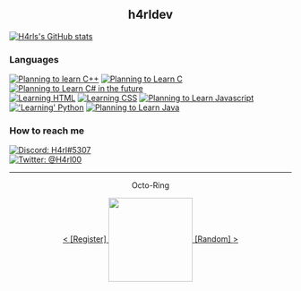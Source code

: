 <!---
h4rldev/h4rldev is a ✨ special ✨ repository because its `README.md` (this file) appears on your GitHub profile.
You can click the Preview link to take a look at your changes.
--->

<h2 align="center"> h4rldev</h2>

[![H4rls's GitHub stats](https://github-readme-stats.vercel.app/api?username=h4rldev)](https://github.com/anuraghazra/github-readme-stats)

### Languages

<a href="https://www.cplusplus.com/"><img src="https://img.shields.io/badge/Planning%20to%20Learn-C%2B%2B-blue?style=for-the-badge" alt="Planning to learn C++"></a>
<a href="https://en.wikipedia.org/wiki/C_(programming_language)"><img src="https://img.shields.io/badge/Learning-C-limegreen?style=for-the-badge" alt="Planning to Learn C"></a>
<a href="https://en.wikipedia.org/wiki/C_Sharp_(programming_language)"><img src="https://img.shields.io/badge/Planning%20to%20Learn-C%23%20in%20the%20future-limegreen?style=for-the-badge" alt="Planning to Learn C# in the future"></a>
<br>
<a href="https://developer.mozilla.org/en-US/docs/Web/HTML"><img src="https://img.shields.io/badge/Learning-HTML5-red?style=for-the-badge" alt="Learning HTML"></a>
<a href="https://developer.mozilla.org/en-US/docs/Web/CSS"><img src="https://img.shields.io/badge/Learning-CSS-blue?style=for-the-badge" alt="Learning CSS"></a>
<a href="https://developer.mozilla.org/en-US/docs/Web/Javascript"><img src="https://img.shields.io/badge/PLanning%20to%20Learn-Javascript-darkred?style=for-the-badge" alt="Planning to Learn Javascript"></a>
<br>
<a href="https://www.python.org/"><img src="https://img.shields.io/badge/'Learning'-Python-darkgreen?style=for-the-badge" alt="'Learning' Python"></a>
<a href="https://java.com"><img src="https://img.shields.io/badge/Planning%20to%20Learn-Java%20in%20the%20future-darkred?style=for-the-badge" alt="Planning to Learn Java"></a>
<br>

### How to reach me

<a href="https://paste.gg/p/anonymous/542110b9ccda418689dd5030c04c2586/files/08ce1791991545649ab17ed728ff9d00/raw"><img src="https://img.shields.io/badge/Discord-H4rl・ハル%235307-darkgrey?style=for-the-badge" alt="Discord: H4rl#5307"></a> <br>
<a href="https://twitter.com/h4rl00"><img src="https://img.shields.io/badge/Twitter-%40H4rl00-blue?style=for-the-badge" alt="Twitter: @H4rl00"/></a> 

<hr>



<p align="center", margin=0>Octo-Ring</a>
<p align="center">
    <a href="https://octo-ring.com/p/h4rldev/prev">
        <   
    </a>
    <a href="https://octo-ring/register">
        [Register]
    </a>
    <a href="https://octo-ring.com/">
        <img align="center" src="https://media.discordapp.net/attachments/856404208445292545/995328704580431962/octa.png" height="150px">
    </a>
    <a href="https://octo-ring.com/p/h4rldev/random">
        [Random]
    </a>
    <a href="https://octo-ring.com/p/h4rldev/next">
           >
    </a>
</p>
